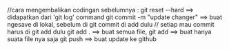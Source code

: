 //cara mengembalikan codingan sebelumnya : git reset --hard ==> didapatkan dari 'git log' 
command git commit -m "update changer" ==> buat ngesave di lokal, sebelum di git commit di add dulu // setiap mau commit harus di git add dulu 
git add . ==> buat semua file, git add ==> buat hanya suata file nya saja 
git push ==> buat update ke github